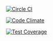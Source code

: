 [![Circle CI](https://circleci.com/gh/heyogrady/idonethis-clone/tree/master.png?style=badge)](https://circleci.com/gh/heyogrady/idonethis-clone/tree/master)

[![Code Climate](https://codeclimate.com/github/heyogrady/idonethis-clone/badges/gpa.svg)](https://codeclimate.com/github/heyogrady/idonethis-clone)

[![Test Coverage](https://codeclimate.com/github/heyogrady/idonethis-clone/badges/coverage.svg)](https://codeclimate.com/github/heyogrady/idonethis-clone)
